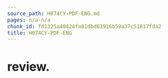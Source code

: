 ```yaml
---
source_path: H074CY-PDF-ENG.md
pages: n/a-n/a
chunk_id: fd1325a40424fa81dbd63916b59a37c51817fda2
title: H074CY-PDF-ENG
---
```

# review.
